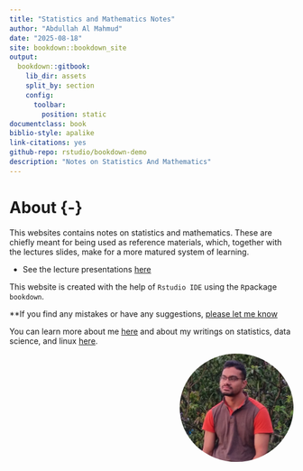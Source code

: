```yaml
--- 
title: "Statistics and Mathematics Notes"
author: "Abdullah Al Mahmud"
date: "2025-08-18"
site: bookdown::bookdown_site
output:
  bookdown::gitbook:
    lib_dir: assets
    split_by: section
    config:
      toolbar:
        position: static
documentclass: book
biblio-style: apalike
link-citations: yes
github-repo: rstudio/bookdown-demo
description: "Notes on Statistics And Mathematics"
---
```


# About {-}

This websites contains notes on statistics and mathematics. These are chiefly meant for being used as reference materials, which, together with the lectures slides, make for a more matured system of learning. 

- See the lecture presentations [here](../lectures)  

This website is created with the help of `Rstudio IDE` using the `R`package `bookdown`. 

**If you find any mistakes or have any suggestions, [please let me know](https://www.thinkermahmud.com/)

You can learn more about me [here](www.thinkermahmud.com) and about my writings on statistics, data science, and linux [here](www.statmania.info).

<img style="float: right; border-radius: 50%;" src="img/mahmud.jpg" width="40%">

